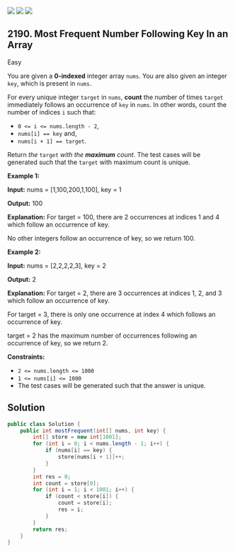 [![](https://img.shields.io/github/stars/javadev/LeetCode-in-Java?label=Stars&style=flat-square)](https://github.com/javadev/LeetCode-in-Java)
[![](https://img.shields.io/github/forks/javadev/LeetCode-in-Java?label=Fork%20me%20on%20GitHub%20&style=flat-square)](https://github.com/javadev/LeetCode-in-Java/fork)
[![](https://img.shields.io/badge/-LeetCode%20in%20Kotlin-blue?style=flat-square)](https://github.com/javadev/LeetCode-in-Kotlin)

## 2190\. Most Frequent Number Following Key In an Array

Easy

You are given a **0-indexed** integer array `nums`. You are also given an integer `key`, which is present in `nums`.

For every unique integer `target` in `nums`, **count** the number of times `target` immediately follows an occurrence of `key` in `nums`. In other words, count the number of indices `i` such that:

*   `0 <= i <= nums.length - 2`,
*   `nums[i] == key` and,
*   `nums[i + 1] == target`.

Return _the_ `target` _with the **maximum** count_. The test cases will be generated such that the `target` with maximum count is unique.

**Example 1:**

**Input:** nums = [1,100,200,1,100], key = 1

**Output:** 100

**Explanation:** For target = 100, there are 2 occurrences at indices 1 and 4 which follow an occurrence of key.

No other integers follow an occurrence of key, so we return 100. 

**Example 2:**

**Input:** nums = [2,2,2,2,3], key = 2

**Output:** 2

**Explanation:** For target = 2, there are 3 occurrences at indices 1, 2, and 3 which follow an occurrence of key.

For target = 3, there is only one occurrence at index 4 which follows an occurrence of key.

target = 2 has the maximum number of occurrences following an occurrence of key, so we return 2. 

**Constraints:**

*   `2 <= nums.length <= 1000`
*   `1 <= nums[i] <= 1000`
*   The test cases will be generated such that the answer is unique.

## Solution

```java
public class Solution {
    public int mostFrequent(int[] nums, int key) {
        int[] store = new int[1001];
        for (int i = 0; i < nums.length - 1; i++) {
            if (nums[i] == key) {
                store[nums[i + 1]]++;
            }
        }
        int res = 0;
        int count = store[0];
        for (int i = 1; i < 1001; i++) {
            if (count < store[i]) {
                count = store[i];
                res = i;
            }
        }
        return res;
    }
}
```